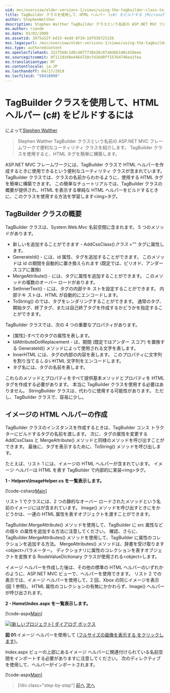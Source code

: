 ```yaml
---
uid: mvc/overview/older-versions-1/views/using-the-tagbuilder-class-to-build-html-helpers-cs
title: TagBuilder クラスを使用して、HTML ヘルパー (c#) をビルドする |Microsoft Docs
author: StephenWalther
description: Stephen Walther TagBuilder クラスという名前の ASP.NET MVC フレームワークで便利なユーティリティ クラスを紹介します。 TagBuilder クラスを簡単に使用できます.
ms.author: riande
ms.date: 03/02/2009
ms.assetid: 3975a52f-bd15-4edd-8f3d-1df93672515b
msc.legacyurl: /mvc/overview/older-versions-1/views/using-the-tagbuilder-class-to-build-html-helpers-cs
msc.type: authoredcontent
ms.openlocfilehash: 3227560c1d0c48f7738e26c87a0dbb140c410eee
ms.sourcegitcommit: 0f1119340e4464720cfd16d0ff15764746ea1fea
ms.translationtype: MT
ms.contentlocale: ja-JP
ms.lasthandoff: 04/17/2019
ms.locfileid: "59410098"
---
```

# <a name="using-the-tagbuilder-class-to-build-html-helpers-c"></a>TagBuilder クラスを使用して、HTML ヘルパー (c#) をビルドするには

によって[Stephen Walther](https://github.com/StephenWalther)

> Stephen Walther TagBuilder クラスという名前の ASP.NET MVC フレームワークで便利なユーティリティ クラスを紹介します。 TagBuilder クラスを使用すると、HTML タグを簡単に構築します。


ASP.NET MVC フレームワークには、TagBuilder クラスで HTML ヘルパーを作成するときに使用できるという便利なユーティリティ クラスが含まれています。 TagBuilder クラスでは、クラスの名前からわかるように、使用する HTML タグを簡単に構築できます。 この簡単なチュートリアルでは、TagBuilder クラスの概要が提供され、HTML を表示する単純な HTML ヘルパーをビルドするときに、このクラスを使用する方法を学習します&lt;img&gt;タグ。

## <a name="overview-of-the-tagbuilder-class"></a>TagBuilder クラスの概要

TagBuilder クラスは、System.Web.Mvc 名前空間に含まれます。 5 つのメソッドがあります。

- 新しいを追加することができます - AddCssClass()*クラス =""* タグに属性します。
- GenerateId() - には、id 属性、タグを追加することができます。 このメソッドは id の期間を自動的に置き換えられます (既定では、ピリオド、アンダー スコアに置換)
- MergeAttribute() - には、タグに属性を追加することができます。 このメソッドの複数のオーバー ロードがあります。
- SetInnerText() - には、タグの内部テキ ストを設定することができます。 内部テキ ストは、HTML が自動的にエンコードします。
- ToString() のでは、タグをレンダリングすることができます。 通常のタグ、開始タグ、終了タグ、または自己終了タグを作成するかどうかを指定することができます。
  

TagBuilder クラスでは、次の 4 つの重要なプロパティがあります。

- [属性]-すべてのタグの属性を表します。
- IdAttributeDotReplacement - は、期間 (既定ではアンダー スコア) を置換する GenerateId() メソッドによって使用される文字を表します。
- InnerHTML には、タグの内部の内容を表します。 このプロパティに文字列を割り当てる*しない*HTML 文字列をエンコードします。
- タグ名には、タグの名前を表します。

これらのメソッドとプロパティをすべて提供基本メソッドとプロパティを HTML タグを作成する必要があります。 本当に TagBuilder クラスを使用する必要はありません。 StringBuilder クラスは、代わりに使用する可能性があります。 ただし、TagBuilder クラスで、容易に少し。

## <a name="creating-an-image-html-helper"></a>イメージの HTML ヘルパーの作成

TagBuilder クラスのインスタンスを作成するときは、TagBuilder コンス トラクターにビルドするタグの名前を渡します。 次に、タグの属性を変更する AddCssClass と MergeAttribute() メソッドと同様のメソッドを呼び出すことができます。 最後に、タグを表示するために、ToString() メソッドを呼び出します。

たとえば、リスト 1 には、イメージの HTML ヘルパーが含まれています。 イメージ ヘルパーは HTML を表す TagBuilder で内部的に実装&lt;img&gt;タグ。

**1 - Helpers\ImageHelper.cs を一覧表示します。**

[!code-csharp[Main](using-the-tagbuilder-class-to-build-html-helpers-cs/samples/sample1.cs)]

リスト 1 でクラスには、2 つの静的なオーバー ロードされたメソッドという名前のイメージにはが含まれています。 Image() メソッドを呼び出すときにをかどうかは、一連の HTML 属性を表すオブジェクトを渡すことができます。

TagBuilder.MergeAttribute() メソッドを使用して、TagBuilder に src 属性などの個々 の属性を追加する方法に注意してください。 確認、さらに、TagBuilder.MergeAttributes() メソッドを使用して、TagBuilder に属性のコレクションを追加する方法。 MergeAttributes() メソッドは、辞書を受け取ります&lt;object&gt;パラメーター。 ディクショナリに属性のコレクションを表すオブジェクトを変換する RouteValueDictionary クラスが使用される&lt;object&gt;します。

イメージ ヘルパーを作成した後は、その他の標準の HTML ヘルパーのいずれかのように、ASP.NET MVC ビューで、ヘルパーを使用できます。 リスト 2 での表示では、イメージ ヘルパーを使用して、2 回、Xbox の同じイメージを表示 (図 1 参照)。 HTML 属性のコレクションの有無にかかわらず、Image() ヘルパーが呼び出されます。

**2 - Home\Index.aspx を一覧表示します。**

[!code-aspx[Main](using-the-tagbuilder-class-to-build-html-helpers-cs/samples/sample2.aspx)]


[![[新しいプロジェクト] ダイアログ ボックス](using-the-tagbuilder-class-to-build-html-helpers-cs/_static/image1.jpg)](using-the-tagbuilder-class-to-build-html-helpers-cs/_static/image1.png)

**図 01**:イメージ ヘルパーを使用して ([フルサイズの画像を表示する をクリックします](using-the-tagbuilder-class-to-build-html-helpers-cs/_static/image2.png))。


Index.aspx ビューの上部にあるイメージ ヘルパーに関連付けられている名前空間をインポートする必要がありますに注意してください。 次のディレクティブを使用して、ヘルパーがインポートされます。

[!code-aspx[Main](using-the-tagbuilder-class-to-build-html-helpers-cs/samples/sample3.aspx)]

> [!div class="step-by-step"]
> [前へ](creating-custom-html-helpers-cs.md)
> [次へ](creating-page-layouts-with-view-master-pages-cs.md)
